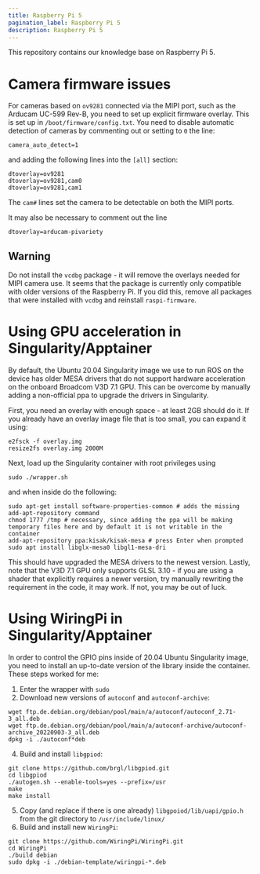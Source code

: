 ```yaml
---
title: Raspberry Pi 5
pagination_label: Raspberry Pi 5
description: Raspberry Pi 5
---
```


This repository contains our knowledge base on Raspberry Pi 5.

# Camera firmware issues

For cameras based on `ov9281` connected via the MIPI port, such as the Arducam UC-599 Rev-B, you need to set up explicit firmware overlay. This is set up in `/boot/firmware/config.txt`. You need to disable automatic detection of cameras by commenting out or setting to `0` the line:
```
camera_auto_detect=1
```
and adding the following lines into the `[all]` section:
```
dtoverlay=ov9281
dtoverlay=ov9281,cam0
dtoverlay=ov9281,cam1
```
The `cam#` lines set the camera to be detectable on both the MIPI ports.

It may also be necessary to comment out the line
```
dtoverlay=arducam-pivariety
```

## Warning

Do not install the `vcdbg` package - it will remove the overlays needed for MIPI camera use.
It seems that the package is currently only compatible with older versions of the Raspberry Pi.
If you did this, remove all packages that were installed with `vcdbg` and reinstall `raspi-firmware`.

# Using GPU acceleration in Singularity/Apptainer

By default, the Ubuntu 20.04 Singularity image we use to run ROS on the device has older MESA drivers that do not support hardware acceleration on the onboard Broadcom V3D 7.1 GPU.
This can be overcome by manually adding a non-official ppa to upgrade the drivers in Singularity.

First, you need an overlay with enough space - at least 2GB should do it. If you already have an overlay image file that is too small, you can expand it using:
```
e2fsck -f overlay.img
resize2fs overlay.img 2000M
```
Next, load up the Singularity container with root privileges using
```
sudo ./wrapper.sh
```
and when inside do the following:
```
sudo apt-get install software-properties-common # adds the missing add-apt-repository command
chmod 1777 /tmp # necessary, since adding the ppa will be making temporary files here and by default it is not writable in the container
add-apt-repository ppa:kisak/kisak-mesa # press Enter when prompted
sudo apt install libglx-mesa0 libgl1-mesa-dri
```
This should have upgraded the MESA drivers to the newest version.
Lastly, note that the V3D 7.1 GPU only supports GLSL 3.10 - if you are using a shader that explicitly requires a newer version, try manually rewriting the requirement in the code, it may work. If not, you may be out of luck.

# Using WiringPi in Singularity/Apptainer

In order to control the GPIO pins inside of 20.04 Ubuntu Singularity image, you need to install an up-to-date version of the library inside the container.
These steps worked for me:

1. Enter the wrapper with `sudo`
2. Download new versions of `autoconf` and `autoconf-archive`:
```
wget ftp.de.debian.org/debian/pool/main/a/autoconf/autoconf_2.71-3_all.deb
wget ftp.de.debian.org/debian/pool/main/a/autoconf-archive/autoconf-archive_20220903-3_all.deb
dpkg -i ./autoconf*deb
```
4. Build and install `libgpiod`:
```
git clone https://github.com/brgl/libgpiod.git
cd libgpiod
./autogen.sh --enable-tools=yes --prefix=/usr
make
make install
```
5. Copy (and replace if there is one already) `libgpoiod/lib/uapi/gpio.h` from the git directory to `/usr/include/linux/`
6. Build and install new `WiringPi`:
```
git clone https://github.com/WiringPi/WiringPi.git
cd WiringPi
./build debian
sudo dpkg -i ./debian-template/wiringpi-*.deb
```
